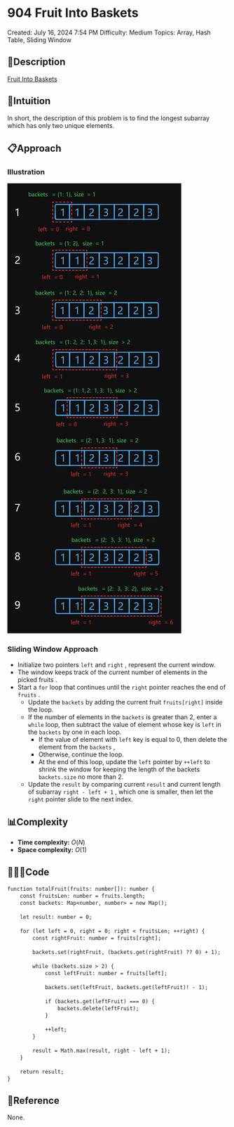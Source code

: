 # 904 Fruit Into Baskets

Created: July 16, 2024 7:54 PM
Difficulty: Medium
Topics: Array, Hash Table, Sliding Window

## 📖Description

[Fruit Into Baskets](https://leetcode.com/problems/fruit-into-baskets/description/)

## 🤔Intuition

In short, the description of this problem is to find the longest subarray which has only two unique elements.

## 📋Approach

### Illustration

![FruitIntoBaskets](./FruitIntoBaskets.png)

### Sliding Window Approach

- Initialize two pointers `left` and `right` , represent the current window.
- The window keeps track of the current number of elements in the picked fruits .
- Start a `for` loop that continues until the `right` pointer reaches the end of `fruits` .
    - Update the `backets` by adding the current fruit `fruits[right]` inside the loop.
    - If the number of elements in the `backets` is greater than 2, enter a `while` loop, then subtract the value of element whose key is `left` in the `backets` by one in each loop.
        - If the value of element with `left` key is equal to 0, then delete the element from the `backets` ,
        - Otherwise, continue the loop.
        - At the end of this loop, update the `left` pointer by `++left` to shrink the window for keeping the length of the backets `backets.size` no more than 2.
    - Update the `result` by comparing current `result` and current length of subarray `right - left + 1` , which one is smaller, then let the `right` pointer slide to the next index.

## 📊Complexity

- **Time complexity:** $O(N)$
- **Space complexity:** $O(1)$

## 🧑🏻‍💻Code

```tsx
function totalFruit(fruits: number[]): number {
    const fruitsLen: number = fruits.length;
    const backets: Map<number, number> = new Map();

    let result: number = 0;

    for (let left = 0, right = 0; right < fruitsLen; ++right) {
        const rightFruit: number = fruits[right];

        backets.set(rightFruit, (backets.get(rightFruit) ?? 0) + 1);

        while (backets.size > 2) {
            const leftFruit: number = fruits[left];

            backets.set(leftFruit, backets.get(leftFruit)! - 1);

            if (backets.get(leftFruit) === 0) {
                backets.delete(leftFruit);
            }

            ++left;
        }

        result = Math.max(result, right - left + 1);
    }

    return result;
}
```

## 🔖Reference

None.